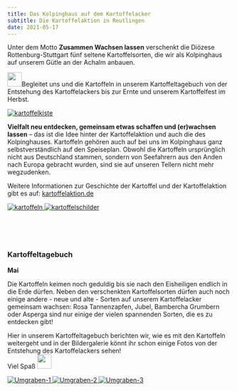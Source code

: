 ```yaml
---
title: Das Kolpinghaus auf dem Kartoffelacker
subtitle: Die Kartoffelaktion in Reutlingen
date: 2021-05-17
---
```

<!--mehr--> 

Unter dem Motto **Zusammen Wachsen lassen** verschenkt die Diözese Rottenburg-Stuttgart fünf seltene Kartoffelsorten, die wir als Kolpinghaus auf unserem Gütle an der Achalm anbauen. 

<img style="height: 2rem;" src="{% include img-link id='2021-05-17-das-kolpinghaus-auf-dem-kartoffelacker-kartoffeln-openmoji-27A1' %}">Begleitet uns und die Kartoffeln in unserem Kartoffeltagebuch von der Entstehung des Kartoffelackers bis zur Ernte und unserem Kartoffelfest im Herbst.

<div class="gallery">
<a href="{% include img-link options='c_fill,g_south,h_0.8,w_1.0/c_fill,g_south,h_1.0,w_0.7' id='2021-05-17-das-kolpinghaus-auf-dem-kartoffelacker-kartoffelkiste' %}" data-size="1496x844" data-med-size="1496x844" data-med="{% include img-link options='c_fill,g_south,h_0.8,w_1.0/c_fill,g_south,h_1.0,w_0.7' id='2021-05-17-das-kolpinghaus-auf-dem-kartoffelacker-kartoffelkiste' %}">
<img class="img-fluid mb-4 rounded mx-auto d-block w-75" src="{% include img-link id='2021-05-17-das-kolpinghaus-auf-dem-kartoffelacker-kartoffelkiste' options='c_fill,g_south,h_0.8,w_1.0/c_fill,g_south,h_1.0,w_0.7/w_800' %}" alt="kartoffelkiste" />
</a>
</div>

**Vielfalt neu entdecken, gemeinsam etwas schaffen und (er)wachsen lassen** – das ist die Idee hinter der Kartoffelaktion und auch die des Kolpinghauses. Kartoffeln gehören auch auf bei uns im Kolpinghaus ganz selbstverständlich auf den Speiseplan. Obwohl die Kartoffeln ursprünglich nicht aus Deutschland stammen, sondern von Seefahrern aus den Anden nach Europa gebracht wurden, sind sie auf unseren Tellern nicht mehr wegzudenken.

Weitere Informationen zur Geschichte der Kartoffel und der Kartoffelaktion gibt es auf: [kartoffelaktion.de](https://kartoffelaktion.de/)

<div class="row gallery">
<a class="col" href="{% include img-link id='2021-05-17-das-kolpinghaus-auf-dem-kartoffelacker-kartoffeln' %}" data-size="3648x2736" data-med-size="3648x2736" data-med="{% include img-link id='2021-05-17-das-kolpinghaus-auf-dem-kartoffelacker-kartoffeln' %}">
<img class="img-fluid mb-4 rounded" src="{% include img-link id='2021-05-17-das-kolpinghaus-auf-dem-kartoffelacker-kartoffeln' options='w_800' %}" alt="kartoffeln" />
</a>
<a class="col" href="{% include img-link id='2021-05-17-das-kolpinghaus-auf-dem-kartoffelacker-kartoffelschilder' %}" data-size="2736x3648" data-med-size="2736x3648" data-med="{% include img-link id='2021-05-17-das-kolpinghaus-auf-dem-kartoffelacker-kartoffelschilder' %}">
<img class="img-fluid mb-4 rounded" src="{% include img-link id='2021-05-17-das-kolpinghaus-auf-dem-kartoffelacker-kartoffelschilder' options='w_800' %}" alt="kartoffelschilder" />
</a>
</div>

<br><br><br>

### Kartoffeltagebuch

**Mai** 

Die Kartoffeln keimen noch geduldig bis sie nach den Eisheiligen endlich in die Erde dürfen. Neben den verschenkten Kartoffelsorten dürfen auch noch einige andere - neue und alte - Sorten auf unserem Kartoffelacker gemeinsam wachsen: Rosa Tannenzapfen, Jubel, Bambercha Grumbern oder Asperga sind nur einige der vielen spannenden Sorten, die es zu entdecken gibt! 

Hier in unserem Kartoffeltagebuch berichten wir, wie es mit den Kartoffeln weitergeht und in der Bildergalerie könnt ihr schon einige Fotos von der Entstehung des Kartoffelackers sehen! <br>Viel Spaß <img style="height: 2rem;" src="{% include img-link id='2021-05-17-das-kolpinghaus-auf-dem-kartoffelacker-kartoffeln-openmoji-1F600' %}">

<div class="row gallery">
<a class="col" href="{% include img-link id='2021-05-17-das-kolpinghaus-auf-dem-kartoffelacker-Umgraben-1' %}" data-size="1200x1600" data-med-size="1200x1600" data-med="{% include img-link id='2021-05-17-das-kolpinghaus-auf-dem-kartoffelacker-Umgraben-1' %}">
<img class="img-fluid mb-4 rounded" src="{% include img-link id='2021-05-17-das-kolpinghaus-auf-dem-kartoffelacker-Umgraben-1' options='w_800' %}" alt="Umgraben-1" />
</a>
<a class="col" href="{% include img-link id='2021-05-17-das-kolpinghaus-auf-dem-kartoffelacker-Umgraben-2' %}" data-size="1200x1600" data-med-size="1200x1600" data-med="{% include img-link id='2021-05-17-das-kolpinghaus-auf-dem-kartoffelacker-Umgraben-2' %}">
<img class="img-fluid mb-4 rounded" src="{% include img-link id='2021-05-17-das-kolpinghaus-auf-dem-kartoffelacker-Umgraben-2' options='w_800' %}" alt="Umgraben-2" />
</a>
<a class="col" href="{% include img-link id='2021-05-17-das-kolpinghaus-auf-dem-kartoffelacker-Umgraben-3' %}" data-size="480x640" data-med-size="480x640" data-med="{% include img-link id='2021-05-17-das-kolpinghaus-auf-dem-kartoffelacker-Umgraben-3' %}">
<img class="img-fluid mb-4 rounded" src="{% include img-link id='2021-05-17-das-kolpinghaus-auf-dem-kartoffelacker-Umgraben-3' options='w_800' %}" alt="Umgraben-3" />
</a>
</div>

